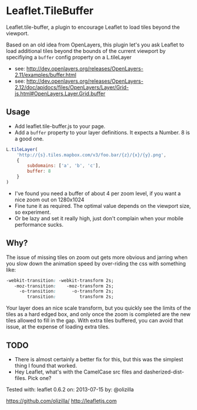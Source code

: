 Leaflet.TileBuffer
==================

Leaflet.tile-buffer, a plugin to encourage Leaflet to load tiles beyond the viewport.

Based on an old idea from OpenLayers, this plugin let's you ask Leaflet to load
additional tiles beyond the bounds of the current viewport by specifiying a 
`buffer` config property on a L.tileLayer

- see: http://dev.openlayers.org/releases/OpenLayers-2.11/examples/buffer.html
- see: http://dev.openlayers.org/releases/OpenLayers-2.12/doc/apidocs/files/OpenLayers/Layer/Grid-js.html#OpenLayers.Layer.Grid.buffer

## Usage

- Add leaflet.tile-buffer.js to your page.
- Add a `buffer` property to your layer definitions. It expects a Number. 8 is a good one.

```javascript
L.tileLayer(
	'http://{s}.tiles.mapbox.com/v3/foo.bar/{z}/{x}/{y}.png', 
	{ 
		subdomains: ['a', 'b', 'c'],
		buffer: 8
	}
)
```

- I've found you need a buffer of about 4 per zoom level, if you want a nice zoom out on 1280x1024
- Fine tune it as required. The optimal value depends on the viewport size, so experiment. 
- Or be lazy and set it really high, just don't complain when your mobile performance sucks.

## Why?

The issue of missing tiles on zoom out gets more obvious and jarring when you
slow down the animation speed by over-riding the css with something like:

```css
-webkit-transition: -webkit-transform 2s; 
   -moz-transition:    -moz-transform 2s; 
     -o-transition:      -o-transform 2s; 
        transition:         transform 2s;
```
Your layer does an nice scale transform, but you quickly see the limits of the tiles
as a hard edged box, and only once the zoom is completed are the new tiles allowed to fill in the gap. 
With extra tiles buffered, you can avoid that issue, at the expense of loading extra tiles.

## TODO

- There is almost certainly a better fix for this, but this was the simplest thing I found that worked.
- Hey Leaflet, what's with the CamelCase src files and dasherized-dist-files. Pick one?

Tested with: leaflet 0.6.2
on: 2013-07-15
by: @olizilla

https://github.com/olizilla/
http://leafletjs.com
